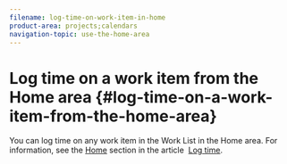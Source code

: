 ```yaml
---
filename: log-time-on-work-item-in-home
product-area: projects;calendars
navigation-topic: use-the-home-area
---
```




# Log time on a work item from the Home area {#log-time-on-a-work-item-from-the-home-area}

You can log time on any work item in the Work List in the Home area. For information, see the [Home](log-time.md#home) section in the article&nbsp; [Log time](log-time.md).
